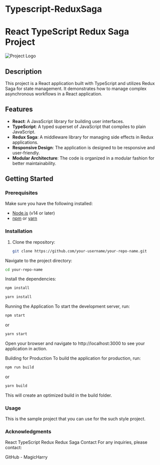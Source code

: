 # Typescript-ReduxSaga

# React TypeScript Redux Saga Project

![Project Logo](https://your-logo-url.com/logo.png) <!-- Replace with your project logo -->

## Description

This project is a React application built with TypeScript and utilizes Redux Saga for state management. It demonstrates how to manage complex asynchronous workflows in a React application.

## Features

- **React**: A JavaScript library for building user interfaces.
- **TypeScript**: A typed superset of JavaScript that compiles to plain JavaScript.
- **Redux Saga**: A middleware library for managing side effects in Redux applications.
- **Responsive Design**: The application is designed to be responsive and user-friendly.
- **Modular Architecture**: The code is organized in a modular fashion for better maintainability.

## Getting Started

### Prerequisites

Make sure you have the following installed:

- [Node.js](https://nodejs.org/) (v14 or later)
- [npm](https://www.npmjs.com/) or [yarn](https://yarnpkg.com/)

### Installation

1. Clone the repository:

   ```bash
   git clone https://github.com/your-username/your-repo-name.git
Navigate to the project directory:

```bash
cd your-repo-name
```


Install the dependencies:

```bash
npm install
```

```bash
yarn install
```

Running the Application
To start the development server, run:

```bash
npm start
```
or

```bash
yarn start
```

Open your browser and navigate to http://localhost:3000 to see your application in action.

Building for Production
To build the application for production, run:

```bash
npm run build
```
or

```bash
yarn build
```
This will create an optimized build in the build folder.

### Usage
This is the sample project that you can use for the such style project.

### Acknowledgments
React
TypeScript
Redux
Redux Saga
Contact
For any inquiries, please contact:

GitHub - MagicHarry
